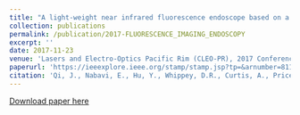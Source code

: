```yaml
---
title: "A light-weight near infrared fluorescence endoscope based on a single color camera: A proof-of-concept study"
collection: publications
permalink: /publication/2017-FLUORESCENCE_IMAGING_ENDOSCOPY
excerpt: ''
date: 2017-11-23
venue: 'Lasers and Electro-Optics Pacific Rim (CLEO-PR), 2017 Conference '
paperurl: 'https://ieeexplore.ieee.org/stamp/stamp.jsp?tp=&arnumber=8119082'
citation: 'Qi, J., Nabavi, E., Hu, Y., Whippey, D.R., Curtis, A., Price, C., Copner, N., Sannassy, C., Leiloglou, M., Leff, D. and Hanna, G., 2017, July. A light-weight near infrared fluorescence endoscope based on a single color camera: A proof-of-concept study. In Lasers and Electro-Optics Pacific Rim (CLEO-PR), 2017 Conference on (pp. 1-3). IEEE.'
---
```


[Download paper here](https://ieeexplore.ieee.org/stamp/stamp.jsp?tp=&arnumber=8119082)